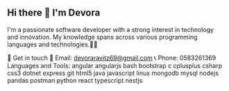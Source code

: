 ## Hi there 👋 I'm Devora

I'm a passionate software developer with a strong interest in technology and innovation.
My knowledge spans across various programming languages and technologies.👩‍💻

💬 Get in touch
📧 Email: devoraravitz69@gmail.com
📞 Phone: 0583261369
Languages and Tools:
angular angularjs bash bootstrap c cplusplus csharp css3 dotnet express git html5 java javascript linux mongodb mysql nodejs pandas postman python react typescript nestjs

